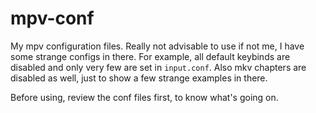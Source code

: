 # mpv-conf
My mpv configuration files. Really not advisable to use if not me, I have some strange configs in there. For example, all default keybinds are disabled and only very few are set in `input.conf`. Also mkv chapters are disabled as well, just to show a few strange examples in there.

Before using, review the conf files first, to know what's going on.
